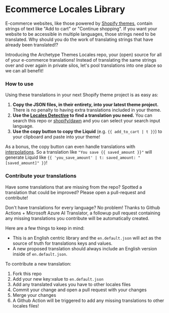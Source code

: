 # Ecommerce Locales Library

E-commerce websites, like those powered by [Shopify themes](https://shopify.dev/docs/themes), contain strings of text like "Add to cart" or "Continue shopping". If you want your website to be accessible in multiple languages, those strings need to be translated. Why should you do the work of translating strings that have already been translated!?

Introducing the Archetype Themes Locales repo, your (open) source for all of your e-commerce translations! Instead of translating the same strings over and over again in private silos, let's pool translations into one place so we can all benefit!

### How to use

Using these translations in your next Shopify theme project is as easy as:

1. **Copy the JSON files, in their entirety, into your latest theme project.** There is no penalty to having extra translations included in your theme.
2. **Use the [Locales Detective](https://archetype-themes.github.io/locales/) to find a translation you need.** You can search this repo or [shopify/dawn](https://github.com/Shopify/dawn) and you can select your search input language.
3. **Use the copy button to copy the Liquid** (e.g. `{{ add_to_cart | t }}`) to your clipboard and paste into your theme!

As a bonus, the copy button can even handle translations with [interpolations](https://shopify.dev/docs/themes/architecture/locales/storefront-locale-files#interpolation). So a translation like `"You save {{ saved_amount }}"` will generate Liquid like `{{ 'you_save_amount' | t: saved_amount: "[saved_amount]" }}`! 

### Contribute your translations

Have some translations that are missing from the repo? Spotted a translation that could be improved? Please open a pull-request and contribute!

Don't have translations for every language? No problem! Thanks to Github Actions + Microsoft Azure AI Translator, a followup pull request containing any missing translations you contribute will be automatically created.

Here are a few things to keep in mind:

- This is an English centric library and the `en.default.json` will act as the source of truth for translations keys and values.
- A new proposed translation should always include an English version inside of `en.default.json`.

To contribute a new translation:

1. Fork this repo
2. Add your new key:value to `en.default.json`
3. Add any translated values you have to other locales files
4. Commit your change and open a pull request with your changes
5. Merge your changes
6. A Github Action will be triggered to add any missing translations to other locales files!
